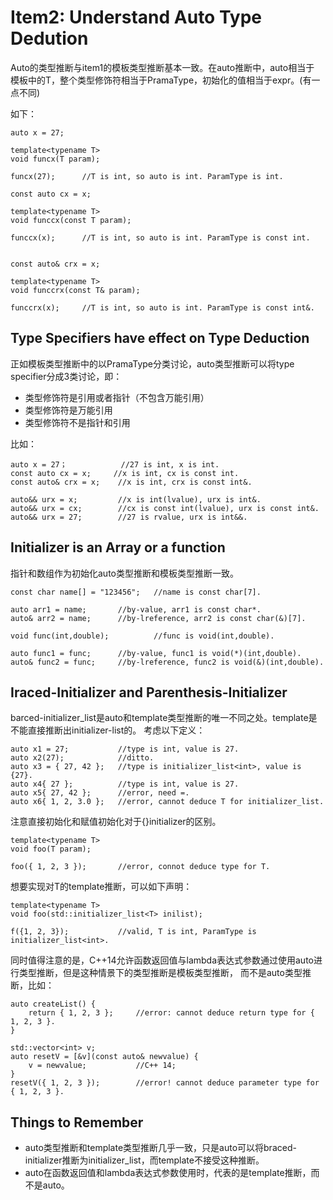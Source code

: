 # Item2: Understand Auto Type Dedution


Auto的类型推断与item1的模板类型推断基本一致。在auto推断中，auto相当于
模板中的T，整个类型修饰符相当于PramaType，初始化的值相当于expr。(有一点不同)

如下：

    auto x = 27;

    template<typename T>
    void funcx(T param);
    
    funcx(27);      //T is int, so auto is int. ParamType is int.

    const auto cx = x;
    
    template<typename T>
    void funccx(const T param);

    funccx(x);      //T is int, so auto is int. ParamType is const int.
    

    const auto& crx = x;

    template<typename T>
    void funccrx(const T& param);

    funccrx(x);     //T is int, so auto is int. ParamType is const int&.

## Type Specifiers have effect on Type Deduction 

正如模板类型推断中的以PramaType分类讨论，auto类型推断可以将type specifier分成3类讨论，即：

- 类型修饰符是引用或者指针（不包含万能引用）
- 类型修饰符是万能引用
- 类型修饰符不是指针和引用

比如：

    auto x = 27；            //27 is int, x is int.
    const auto cx = x;     //x is int, cx is const int. 
    const auto& crx = x;    //x is int, crx is const int&.

    auto&& urx = x;         //x is int(lvalue), urx is int&.
    auto&& urx = cx;        //cx is const int(lvalue), urx is const int&.
    auto&& urx = 27;        //27 is rvalue, urx is int&&.


## Initializer is an Array or a function

指针和数组作为初始化auto类型推断和模板类型推断一致。

    const char name[] = "123456";   //name is const char[7].

    auto arr1 = name;       //by-value, arr1 is const char*.
    auto& arr2 = name;      //by-lreference, arr2 is const char(&)[7].

    void func(int,double);          //func is void(int,double).

    auto func1 = func;      //by-value, func1 is void(*)(int,double).
    auto& func2 = func;     //by-lreference, func2 is void(&)(int,double).

## Iraced-Initializer and Parenthesis-Initializer

barced-initializer_list是auto和template类型推断的唯一不同之处。template是不能直接推断出initializer-list的。
考虑以下定义：

    auto x1 = 27;           //type is int, value is 27.
    auto x2(27);            //ditto.
    auto x3 = { 27, 42 };   //type is initializer_list<int>, value is {27}.
    auto x4{ 27 };          //type is int, value is 27.
    auto x5{ 27, 42 };      //error, need =.
    auto x6{ 1, 2, 3.0 };   //error, cannot deduce T for initializer_list.

注意直接初始化和赋值初始化对于{}initializer的区别。

    template<typename T>
    void foo(T param);
    
    foo({ 1, 2, 3 });       //error, connot deduce type for T.

想要实现对T的template推断，可以如下声明：

    template<typename T>
    void foo(std::initializer_list<T> inilist);

    f({1, 2, 3});           //valid, T is int, ParamType is initializer_list<int>.

同时值得注意的是，C++14允许函数返回值与lambda表达式参数通过使用auto进行类型推断，但是这种情景下的类型推断是模板类型推断，
而不是auto类型推断，比如：

    auto createList() {
        return { 1, 2, 3 };     //error: cannot deduce return type for { 1, 2, 3 }.
    }

    std::vector<int> v;
    auto resetV = [&v](const auto& newvalue) {
        v = newvalue;           //C++ 14;
    }
    resetV({ 1, 2, 3 });        //error! cannot deduce parameter type for { 1, 2, 3 }.

## Things to Remember

- auto类型推断和template类型推断几乎一致，只是auto可以将braced-initializer推断为initializer_list，而template不接受这种推断。
- auto在函数返回值和lambda表达式参数使用时，代表的是template推断，而不是auto。
